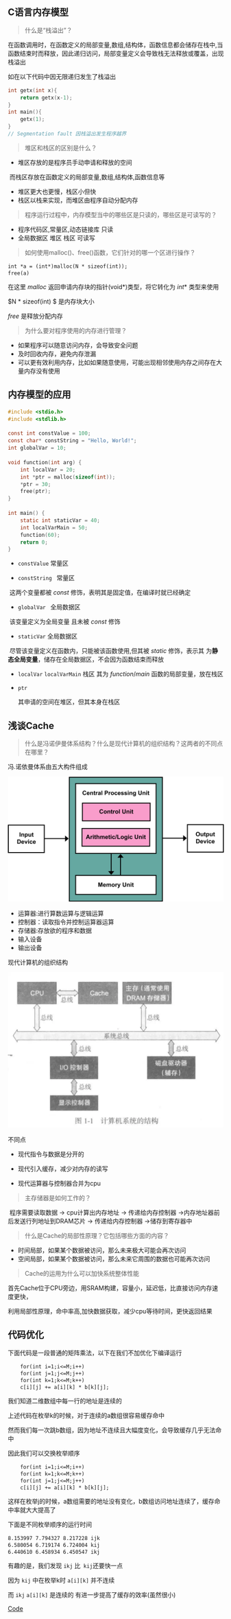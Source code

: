 ## C语言内存模型

> 什么是“栈溢出”？

在函数调用时，在函数定义的局部变量,数组,结构体，函数信息都会储存在栈中,当函数结束时而释放，因此递归访问，局部变量定义会导致栈无法释放或覆盖，出现栈溢出

如在以下代码中因无限递归发生了栈溢出

```c
int getx(int x){
    return getx(x-1);
}
int main(){
    getx(1);
}
// Segmentation fault 因栈溢出发生程序越界
```

> 堆区和栈区的区别是什么？

- 堆区存放的是程序员手动申请和释放的空间

​		而栈区存放在函数定义的局部变量,数组,结构体,函数信息等

- 堆区更大也更慢，栈区小但快
- 栈区以栈来实现，而堆区由程序自动分配内存

>  程序运行过程中，内存模型当中的哪些区是只读的，哪些区是可读写的？

- 程序代码区,常量区,动态链接库 只读
- 全局数据区 堆区 栈区  可读写

> 如何使用malloc()、free()函数，它们针对的哪一个区进行操作？

 ```
 int *a = (int*)malloc(N * sizeof(int));
 free(a)
 ```

在这里 $malloc$ 返回申请内存块的指针(void*)类型，将它转化为 $int*$ 类型来使用

$N * sizeof(int) $ 是内存块大小

$free$ 是释放分配内存

> 为什么要对程序使用的内存进行管理？

- 如果程序可以随意访问内存，会导致安全问题
- 及时回收内存，避免内存泄漏
- 可以更有效利用内存，比如如果随意使用，可能出现相邻使用内存之间存在大量内存没有使用

## 内存模型的应用

```c
#include <stdio.h>
#include <stdlib.h>

const int constValue = 100;
const char* constString = "Hello, World!";
int globalVar = 10;

void function(int arg) {
    int localVar = 20;
    int *ptr = malloc(sizeof(int));
    *ptr = 30;
    free(ptr);
}

int main() {
    static int staticVar = 40;
    int localVarMain = 50;
    function(60);
    return 0;
}
```

- `constValue` 常量区 

- `constString ` 常量区

​	这两个变量都被 $const$ 修饰，表明其是固定值，在编译时就已经确定

- `globalVar ` 全局数据区

​	该变量定义为全局变量 且未被 $const$ 修饰

- `staticVar` 全局数据区

​	尽管该变量定义在函数内，只能被该函数使用,但其被 $static$ 修饰，表示其	为**静态全局变量**，储存在全局数据区，不会因为函数结束而释放

- `localVar` `localVarMain` 栈区
其为 $function/main$ 函数的局部变量，放在栈区

- `ptr `

  其申请的空间在堆区，但其本身在栈区

## 浅谈Cache

> 什么是冯诺伊曼体系结构？什么是现代计算机的组织结构？这两者的不同点在哪里？

冯.诺依曼体系由五大构件组成

![Von_Neumann_Architecture.svg](image\Von_Neumann_Architecture.svg.png)

- 运算器:进行算数运算与逻辑运算
- 控制器：读取指令并控制运算器运算
- 存储器:存放欲的程序和数据
- 输入设备
- 输出设备

现代计算机的组织结构

![v2-15c7328be8415b48684a1bc5972daff3_1440w](image\v2-15c7328be8415b48684a1bc5972daff3_1440w.webp)

不同点

- 现代指令与数据是分开的
- 现代引入缓存，减少对内存的读写

- 现代运算器与控制器合并为cpu

> 主存储器是如何工作的？

​	程序需要读取数据 -> cpu计算出内存地址 -> 传递给内存控制器 ->内存地址器前后发送行列地址到DRAM芯片 -> 传递给内存控制器 ->储存到寄存器中

> 什么是Cache的局部性原理？它包括哪些方面的内容？

- 时间局部，如果某个数据被访问，那么未来极大可能会再次访问
- 空间局部，如果某个数据被访问，那么未来它周围的数据也可能再次访问

> Cache的运用为什么可以加快系统整体性能

首先Cache位于CPU旁边，用SRAM构建，容量小，延迟低，比直接访问内存速度更快，

利用局部性原理，命中率高,加快数据获取，减少cpu等待时间，更快返回结果

## 代码优化

下面代码是一段普通的矩阵乘法，以下在我们不加优化下编译运行

```
    for(int i=1;i<=M;i++)
    for(int j=1;j<=M;j++)
    for(int k=1;k<=M;k++)
    c[i][j] += a[i][k] * b[k][j];
```

我们知道二维数组中每一行的地址是连续的

上述代码在枚举k的时候，对于连续的a数组很容易缓存命中

然而我们每一次跳b数组，因为地址不连续且大幅度变化，会导致缓存几乎无法命中

因此我们可以交换枚举顺序

```
    for(int i=1;i<=M;i++)
    for(int k=1;k<=M;k++)
    for(int j=1;j<=M;j++)
    c[i][j] += a[i][k] * b[k][j];
```

这样在枚举j的时候，a数组需要的地址没有变化，b数组访问地址连续了，缓存命中率就大大提高了

下面是不同枚举顺序的运行时间

```
8.153997 7.794327 8.217228 ijk
6.580054 6.719174 6.724004 kij
6.440610 6.458934 6.450547 ikj
```

有趣的是，我们发现 `ikj` 比` kij`还要快一点

因为 `kij` 中在枚举k时 `a[i][k]` 并不连续

而 `ikj` `a[i][k]` 是连续的 有进一步提高了缓存的效率(虽然很小)

[Code](a.c)
